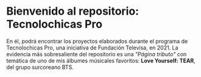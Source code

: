 # Bienvenido al repositorio: Tecnolochicas Pro

En él, podrá encontrar los proyectos elaborados durante el programa de Tecnolochicas Pro, una iniciativa de Fundación Televisa, en 2021.
La evidencia más sobresaliente del repositorio es una *"Página tributo"* con temática de uno de mis álbumes músicales favoritos: **Love Yourself: TEAR**, del grupo surcoreano BTS.

